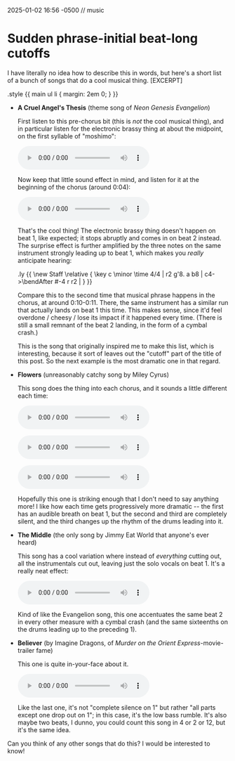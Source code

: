 2025-01-02 16:56 -0500 // music

# Sudden phrase-initial beat-long cutoffs

I have literally no idea how to describe this in words,
but here's a short list of a bunch of songs
that do a cool musical thing.
[EXCERPT]

.style {{ main ul li { margin: 2em 0; } }}

- **A Cruel Angel's Thesis** (theme song of *Neon Genesis Evangelion*)

  First listen to this pre-chorus bit
  (this is *not* the cool musical thing),
  and in particular listen for the electronic brassy thing at about the midpoint,
  on the first syllable of "moshimo":

  <p><audio controls>
    <source src='angel1.ogg' type='audio/ogg'>
    <source src='angel1.mp3' type='audio/mpeg'>
  </audio></p>

  Now keep that little sound effect in mind,
  and listen for it at the beginning of the chorus
  (around 0:04):

  <p><audio controls>
    <source src='angel2.ogg' type='audio/ogg'>
    <source src='angel2.mp3' type='audio/mpeg'>
  </audio></p>

  That's the cool thing!
  The electronic brassy thing doesn't happen on beat 1,
  like expected;
  it stops abruptly and comes in on beat 2 instead.
  The surprise effect is further amplified
  by the three notes on the same instrument
  strongly leading up to beat 1,
  which makes you *really* anticipate hearing:

  .ly {{
    \new Staff \relative {
      \key c \minor
      \time 4/4
      | r2 g'8. a b8 | c4->\bendAfter #-4 r r2 |
    }
  }}

  Compare this to the second time that musical phrase happens in the chorus,
  at around 0:10-0:11.
  There,
  the same instrument has a similar run
  that actually lands on beat 1 this time.
  This makes sense,
  since it'd feel overdone / cheesy / lose its impact
  if it happened every time.
  (There is still a small remnant of the beat 2 landing,
  in the form of a cymbal crash.)

  This is the song that originally inspired me to make this list,
  which is interesting,
  because it sort of leaves out the "cutoff" part of the title of this post.
  So the next example is the most dramatic one in that regard.

- **Flowers** (unreasonably catchy song by Miley Cyrus)

  This song does the thing into each chorus,
  and it sounds a little different each time:

  <p><audio controls>
    <source src='flowers1.ogg' type='audio/ogg'>
    <source src='flowers1.mp3' type='audio/mpeg'>
  </audio></p>

  <p><audio controls>
    <source src='flowers2.ogg' type='audio/ogg'>
    <source src='flowers2.mp3' type='audio/mpeg'>
  </audio></p>

  <p><audio controls>
    <source src='flowers3.ogg' type='audio/ogg'>
    <source src='flowers3.mp3' type='audio/mpeg'>
  </audio></p>

  Hopefully this one is striking enough that I don't need to say anything more!
  I like how each time gets progressively more dramatic --
  the first has an audible breath on beat 1,
  but the second and third are completely silent,
  and the third changes up the rhythm of the drums leading into it.

- **The Middle** (the only song by Jimmy Eat World that anyone's ever heard)

  This song has a cool variation
  where instead of *everything* cutting out,
  all the instrumentals cut out,
  leaving just the solo vocals on beat 1.
  It's a really neat effect:

  <p><audio controls>
    <source src='themiddle.ogg' type='audio/ogg'>
    <source src='themiddle.mp3' type='audio/mpeg'>
  </audio></p>

  Kind of like the Evangelion song,
  this one accentuates the same beat 2 in every other measure
  with a cymbal crash
  (and the same sixteenths on the drums leading up to the preceding 1).

- **Believer** (by Imagine Dragons, of *Murder on the Orient Express*-movie-trailer fame)

  This one is quite in-your-face about it.

  <p><audio controls>
    <source src='believer.ogg' type='audio/ogg'>
    <source src='believer.mp3' type='audio/mpeg'>
  </audio></p>

  Like the last one,
  it's not "complete silence on&nbsp;1"
  but rather "all parts except one drop out on&nbsp;1";
  in this case,
  it's the low bass rumble.
  It's also maybe two beats,
  I dunno,
  you could count this song in 4 or 2 or 12,
  but it's the same idea.

Can you think of any other songs that do this?
I would be interested to know!
